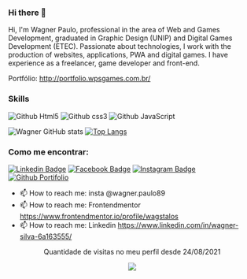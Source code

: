 ### Hi there 👋
Hi, I'm Wagner Paulo, professional in the area of Web and Games Development, graduated in Graphic Design (UNIP) and Digital Games Development (ETEC). Passionate about technologies, I work with the production of websites, applications, PWA and digital games. I have experience as a freelancer, game developer and front-end.

Portfólio: http://portfolio.wpsgames.com.br/


### Skills

![Github Html5](https://img.shields.io/badge/HTML5-E34F26?style=for-the-badge&logo=html5&logoColor=white)
![Github css3](https://img.shields.io/badge/CSS3-1572B6?style=for-the-badge&logo=css3&logoColor=white)
![Github JavaScript](https://img.shields.io/badge/JavaScript-F7DF1E?style=for-the-badge&logo=javascript&logoColor=black)


![Wagner GitHub stats](https://github-readme-stats.vercel.app/api?username=wagstalos&show_icons=true)
[![Top Langs](https://github-readme-stats.vercel.app/api/top-langs/?username=wagstalos&layout=compact)](https://github.com/wagstalos/github-readme-stats)





### Como me encontrar:

[![Linkedin Badge](https://img.shields.io/badge/LinkedIn-0077B5?style=for-the-badge&logo=linkedin&logoColor=white&link=https://www.linkedin.com/in/wagner-silva-6a163555/)](https://www.linkedin.com/in/wagner-silva-6a163555/)
[![Facebook Badge](https://img.shields.io/badge/Facebook-1877F2?style=for-the-badge&logo=facebook&logoColor=white&link=)](https://www.facebook.com/wagstalos/)
[![Instagram Badge](https://img.shields.io/badge/Instagram-E4405F?style=for-the-badge&logo=instagram&logoColor=white&link=https://www.instagram.com/wagner.paulo89/)](https://www.instagram.com/wagner.paulo89/)
[![Github Portifolio](https://img.shields.io/badge/Portfolio-{feca57}?style=for-the-badge&logo={Portifolio}&logoColor=white&link=http://portfolio.wpsgames.com.br/)](http://portfolio.wpsgames.com.br/)


- 📫 How to reach me: insta @wagner.paulo89 
- 📫 How to reach me: Frontendmentor https://www.frontendmentor.io/profile/wagstalos
- 📫 How to reach me: Linkedin https://www.linkedin.com/in/wagner-silva-6a163555/
<!--
**wagstalos/wagstalos** is a ✨ _special_ ✨ repository because its `README.md` (this file) appears on your GitHub profile.

<p align="center">   <img alingn="center" src="https://profile-counter.glitch.me/SeuPerfildoGitHub/count.svg" /></p>

Here are some ideas to get you started:

- 🔭 I’m currently working on ...
- 🌱 I’m currently learning ...
- 👯 I’m looking to collaborate on ...
- 🤔 I’m looking for help with ...
- 💬 Ask me about ...
- 📫 How to reach me: ...
- 😄 Pronouns: ...
- ⚡ Fun fact: ...
-->


<p align="center"> Quantidade  de visitas no meu perfil desde 24/08/2021  </p>
<p align="center">   <img alingn="center" src="https://profile-counter.glitch.me/wagstalos/count.svg" /></p>



